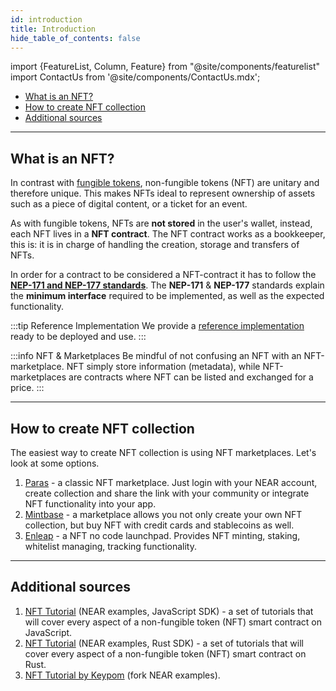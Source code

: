 ```yaml
---
id: introduction
title: Introduction
hide_table_of_contents: false
---
```



import {FeatureList, Column, Feature} from "@site/components/featurelist"
import ContactUs from '@site/components/ContactUs.mdx';


- [What is an NFT?](#what-is-an-nft)
- [How to create NFT collection](#how-to-create-nft-collection)
- [Additional sources](#additional-sources)

---

## What is an NFT?

In contrast with [fungible tokens](/develop/relevant-contracts/ft), non-fungible tokens (NFT) are unitary and therefore unique. This makes NFTs ideal to represent ownership of assets such as a piece of digital content, or a ticket for an event.

As with fungible tokens, NFTs are **not stored** in the user's wallet, instead, each NFT lives in a **NFT contract**. The NFT contract works as a bookkeeper, this is: it is in charge of handling the creation, storage and transfers of NFTs.

In order for a contract to be considered a NFT-contract it has to follow the [**NEP-171 and NEP-177 standards**](https://nomicon.io/Standards/Tokens/NonFungibleToken). The **NEP-171** & **NEP-177** standards explain the **minimum interface** required to be implemented, as well as the expected functionality.

:::tip Reference Implementation
We provide a [reference implementation](https://github.com/near-examples/NFT) ready to be deployed and use.
:::

:::info NFT & Marketplaces
Be mindful of not confusing an NFT with an NFT-marketplace. NFT simply store information (metadata), while NFT-marketplaces are contracts where NFT can be listed and exchanged for a price.
:::

---

## How to create NFT collection

The easiest way to create NFT collection is using NFT marketplaces. Let's look at some options.

1. [Paras](https://paras.id/) - a classic NFT marketplace. Just login with your NEAR account, create collection and share the link with your community or integrate NFT functionality into your app.
2. [Mintbase](https://www.mintbase.xyz/) - a marketplace allows you not only create your own NFT collection, but buy NFT with credit cards and stablecoins as well.
3. [Enleap](https://enleap.app/) - a NFT no code launchpad. Provides NFT minting, staking, whitelist managing, tracking functionality.

---

## Additional sources

1. [NFT Tutorial](/tutorials/nfts/js/introduction) (NEAR examples, JavaScript SDK) - a set of tutorials that will cover every aspect of a non-fungible token (NFT) smart contract on JavaScript.
2. [NFT Tutorial](/tutorials/nfts/introduction) (NEAR examples, Rust SDK) - a set of tutorials that will cover every aspect of a non-fungible token (NFT) smart contract on Rust.
3. [NFT Tutorial by Keypom](https://github.com/keypom/nft-tutorial-series) (fork NEAR examples).